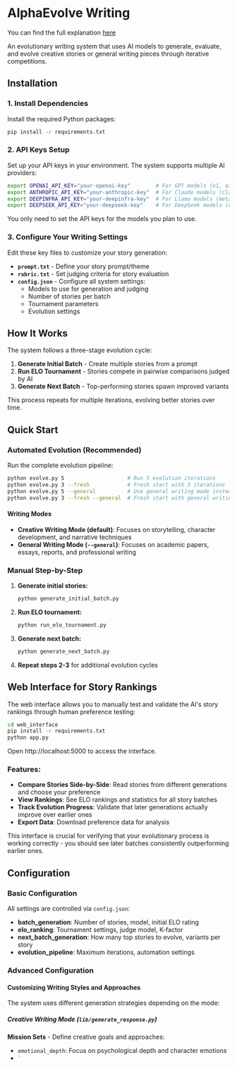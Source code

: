 # AlphaEvolve Writing

You can find the full explanation [here](https://tobysimonds.com/research/2025/06/06/LLM-Self-Rewarding-copy.html)

An evolutionary writing system that uses AI models to generate, evaluate, and evolve creative stories or general writing pieces through iterative competitions.

## Installation

### 1. Install Dependencies
Install the required Python packages:

```bash
pip install -r requirements.txt
```



### 2. API Keys Setup
Set up your API keys in your environment. The system supports multiple AI providers:

```bash
export OPENAI_API_KEY="your-openai-key"        # For GPT models (o1, o3, o4, gpt-4, gpt-3.5-turbo, etc.)
export ANTHROPIC_API_KEY="your-anthropic-key"  # For Claude models (claude-3, claude-2, etc.)
export DEEPINFRA_API_KEY="your-deepinfra-key"  # For Llama models (meta-llama/*, Meta-Llama/*, Qwen/*)
export DEEPSEEK_API_KEY="your-deepseek-key"    # For DeepSeek models (deepseek-*)
```

You only need to set the API keys for the models you plan to use.

### 3. Configure Your Writing Settings
Edit these key files to customize your story generation:

- **`prompt.txt`** - Define your story prompt/theme
- **`rubric.txt`** - Set judging criteria for story evaluation
- **`config.json`** - Configure all system settings:
  - Models to use for generation and judging
  - Number of stories per batch
  - Tournament parameters
  - Evolution settings

## How It Works

The system follows a three-stage evolution cycle:

1. **Generate Initial Batch** - Create multiple stories from a prompt
2. **Run ELO Tournament** - Stories compete in pairwise comparisons judged by AI
3. **Generate Next Batch** - Top-performing stories spawn improved variants

This process repeats for multiple iterations, evolving better stories over time.

## Quick Start

### Automated Evolution (Recommended)

Run the complete evolution pipeline:

```bash
python evolve.py 5                    # Run 5 evolution iterations
python evolve.py 3 --fresh            # Fresh start with 3 iterations
python evolve.py 5 --general          # Use general writing mode instead of creative stories
python evolve.py 3 --fresh --general  # Fresh start with general writing mode
```

#### Writing Modes

- **Creative Writing Mode (default)**: Focuses on storytelling, character development, and narrative techniques
- **General Writing Mode (`--general`)**: Focuses on academic papers, essays, reports, and professional writing

### Manual Step-by-Step

1. **Generate initial stories:**
   ```bash
   python generate_initial_batch.py
   ```

2. **Run ELO tournament:**
   ```bash
   python run_elo_tournament.py
   ```

3. **Generate next batch:**
   ```bash
   python generate_next_batch.py
   ```

4. **Repeat steps 2-3** for additional evolution cycles

## Web Interface for Story Rankings

The web interface allows you to manually test and validate the AI's story rankings through human preference testing:

```bash
cd web_interface
pip install -r requirements.txt
python app.py
```

Open http://localhost:5000 to access the interface.

### Features:
- **Compare Stories Side-by-Side**: Read stories from different generations and choose your preference
- **View Rankings**: See ELO rankings and statistics for all story batches
- **Track Evolution Progress**: Validate that later generations actually improve over earlier ones
- **Export Data**: Download preference data for analysis

This interface is crucial for verifying that your evolutionary process is working correctly - you should see later batches consistently outperforming earlier ones.

## Configuration

### Basic Configuration

All settings are controlled via `config.json`:

- **batch_generation**: Number of stories, model, initial ELO rating
- **elo_ranking**: Tournament settings, judge model, K-factor
- **next_batch_generation**: How many top stories to evolve, variants per story
- **evolution_pipeline**: Maximum iterations, automation settings

### Advanced Configuration

#### Customizing Writing Styles and Approaches

The system uses different generation strategies depending on the mode:

##### Creative Writing Mode (`lib/generate_response.py`)

**Mission Sets** - Define creative goals and approaches:
- `emotional_depth`: Focus on psychological depth and character emotions
- `